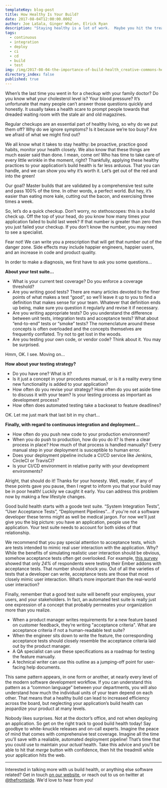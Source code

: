 ```yaml
---
templateKey: blog-post
title: How Healthy Is Your Build? 
date: 2017-08-04T12:00:00.000Z
author: Joe LaSala, Ginger Whalen, Elrick Ryan
description: "Staying healthy is a lot of work.  Maybe you hit the treadmill before going into the office, and then on the way home you pick up some organic groceries.  But be honest, you probably don't.  Thankfully, maintaining your web application's build health is much easier, and the rewards can be huge!  Take a few minutes to check your build health today: you might regret it if you don't."
tags: 
  - continuous
  - integration
  - deploy
  - ci
  - cd
  - build
  - test
img: /img/2017-08-04-the-importance-of-build-health_creative-commons-heart.png
directory_index: false
published: true
---
```


When’s the last time you went in for a checkup with your family doctor?  Do you know what your cholesterol level is?  Your blood pressure?  It’s unfortunate that many people can’t answer those questions quickly and honestly.  It usually takes a health scare to prompt people towards that dreaded waiting room with the stale air and old magazines.

Regular checkups are an essential part of healthy living, so why do we put them off?  Why do we ignore symptoms?  Is it because we’re too busy?  Are we afraid of what we might find out?  

We all know what it takes to stay healthy:  be proactive,  practice good habits, monitor your health closely.  We also know that these things are much easier said than done.  I mean, come on!  Who has time to take care of every little wrinkle in the moment, right?  Thankfully, applying these healthy practices to your application’s build health is far less arduous.  That you can handle, and we can show you why it’s worth it.  Let’s get out of the red and into the green!

Our goal?  Master builds that are validated by a comprehensive test suite and pass 100% of the time. In other words, a perfect world.  But hey, it’s easier than eating more kale, cutting out the bacon, and exercising three times a week.
 
So, let’s do a quick checkup.  Don’t worry, no stethoscopes: this is a build check up.  Off the top of your head, do you know how many times your application failed to build last week?  If that number is greater than zero then you just failed your checkup.  If you don’t know the number, you may need to see a specialist.

Fear not!  We can write you a prescription that will get that number out of the danger zone.  Side effects may include happier engineers, happier users, and an increase in code and product quality.  

In order to make a diagnosis, we first have to ask you some questions...

**About your test suite...**

- What is your current test coverage?  Do you enforce a coverage threshold?
- Are you writing good tests?  There are many articles devoted to the finer points of what makes a test “good”, so we’ll leave it up to you to find a definition that makes sense for your team.  Whatever that definition ends up being, make sure you question it regularly and revise it if necessary.
- Are you writing appropriate tests? Do you understand the difference between unit tests, integration tests and acceptance tests?  What about “end-to-end” tests or “smoke” tests?  The nomenclature around these concepts is often overloaded and the concepts themselves are frequently conflated.  Try not to get lost in the woods.
- Are you testing your own code, or vendor code?  Think about it.  You may be surprised.

Hmm, OK.  I see.  Moving on...

**How about your testing strategy?**
 
- Do you have one? What is it?
- Is it just a concept in your procedures manual, or is it a reality every time new functionality is added to your application?  
- How often do you revise your strategy?  How often do you set aside time to discuss it with your team?  Is your testing process as important as development process?
- How often does automated testing take a backseat to feature deadlines?

OK.  Let me just mark that last bit in my chart...  

**Finally, with regard to continuous integration and deployment...**
 
- How often do you push new code to your production environment?
- When you do push to production, how do you do it?  Is there a clear process in place?  How much of that process is handled manually?  Every manual step in your deployment is susceptible to human error.
- Does your deployment pipeline include a CI/CD service like Jenkins, CircleCI or TravisCI?
- Is your CI/CD environment in relative parity with your development environments?

Alright, that should do it!  Thanks for your honesty.  Well, reader, if any of these points gave you pause, then I regret to inform you that your build may be in poor health!  Luckily we caught it early.  You can address this problem now by making a few lifestyle changes.

Good build health starts with a goode test suite.  “System Integration Tests”, “User Acceptance Tests”, “Deployment Pipelines”... if you're not a software developer these terms might as well be medical jargon.  For now we'll just give you the big picture: you have an application, people use the application.  Your test suite needs to account for both sides of that relationship.

We recommend that you pay special attention to acceptance tests, which are tests intended to mimic real user interaction with the application.  Why?  While the benefits of simulating realistic user interaction should be obvious, somehow acceptance tests often get overlooked.  For example, [this survey](https://embersurvey.typeform.com/report/GmJTvy/S9Nt) showed that only _24%_ of respondents were testing their Ember addons with acceptance tests.  That number should shock you.  Out of all the varieties of tests that a developer can write, acceptance tests are those that most closely mimic user interaction.  What’s more important than the real-world user interaction?

Finally, remember that a good test suite will benefit your employees, your users, and your stakeholders.  In fact, an automated test suite is really just one expression of a concept that probably permeates your organization more than you realize.

- When a product manager writes requirements for a new feature based on customer feedback, they’re writing "acceptance criteria".  What are acceptance criteria if not a human-readable test suite?  
- When the engineer sits down to write the feature, the corresponding acceptance tests should closely resemble the acceptance criteria laid out by the product manager.  
- A QA specialist can use these specifications as a roadmap for testing the feature manually.  
- A technical writer can use this outline as a jumping-off point for user-facing help documents.

This same pattern appears, in one form or another, at nearly every level of the modern software development workflow.  If you can understand this pattern as a “common language” between your departments, you will also understand how much the individual units of your team depend on each other.  That means that a healthy build can lead to increased efficiency across the board, but neglecting your application’s build health can jeopardize your product at many levels.

Nobody likes surprises.  Not at the doctor’s office, and not when deploying an application.  So get on the right track to good build health today!  Say goodbye to white-knuckle releases and on-call experts.  Imagine the peace of mind that comes with comprehensive test coverage.  Imagine all the time you'll save with a realiable, automated deployment pipeline!  That’s time that you could use to maintain your _actual_ health.  Take this advice and you’ll be able to hit that _merge_ button with confidence, then hit the treadmill while your application hits the web.

<hr/>

Interested in talking more with us build health, or anything else software related? Get in touch [on our website](/contact), or reach out to us on twitter at [@thefrontside](https://twitter.com/thefrontside). We'd love to hear from you!
